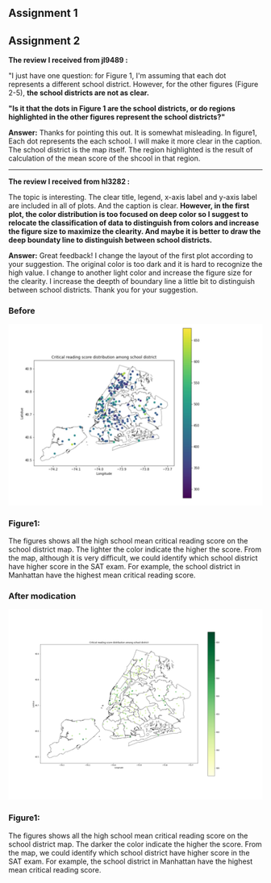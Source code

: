 ## Assignment 1

## Assignment 2
**The review I received from jl9489 :**

"I just have one question: for Figure 1, I'm assuming that each dot represents a different school district. However, for the other figures (Figure 2-5), **the school districts are not as clear.**

**"Is it that the dots in Figure 1 are the school districts, or do regions highlighted in the other figures represent the school districts?"**


**Answer:** Thanks for pointing this out. It is somewhat misleading. In figure1, Each dot represents the each school. I will make it more clear in the caption. The school district is the map itself. The region highlighted is the result of calculation of the mean score of the shcool in that region. 

---
**The review I received from hl3282 :**

The topic is interesting. The clear title, legend, x-axis label and y-axis label are included in all of plots. And the caption is clear. **However, in the first plot, the color distribution is too focused on deep color so I suggest to relocate the classification of data to distinguish from colors and increase the figure size to maximize the clearity. And maybe it is better to draw the deep boundaty line to distinguish between school districts.**

**Answer:** Great feedback! I change the layout of the first plot according to your suggestion. The original color is too dark and it is hard to recognize the high value. I change to another light color and increase the figure size for the clearity. I increase the deepth of boundary line a little bit to distinguish between school districts. Thank you for your suggestion.



### Before 
![name](CR-d.jpeg)

### Figure1:
The figures shows all the high school mean critical reading score on the school district map. The lighter the color indicate the higher the score. From the map, although it is very difficult, we could identify which school district have higher score in the SAT exam. For example, the school district in Manhattan have the highest mean critical reading score.

### After modication
![name](HW11_hy1528.png)
### Figure1:
The figures shows all the high school mean critical reading score on the school district map. The darker the color indicate the higher the score. From the map, we could identify which school district have higher score in the SAT exam. For example, the school district in Manhattan have the highest mean critical reading score.
